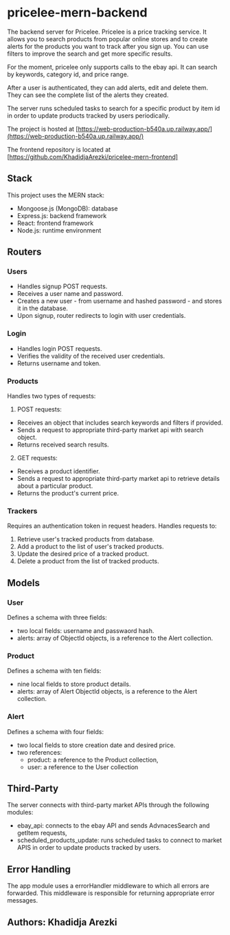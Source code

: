 # pricelee-mern-backend

The backend server for Pricelee.
Pricelee is a price tracking service. It allows you to search products from popular online stores and to create alerts for the products you want to track after you sign up. You can use filters to improve the search and get more specific results.

For the moment, pricelee only supports calls to the ebay api. It can search by keywords, category id, and price range.

After a user is authenticated, they can add alerts, edit and delete them. They can see the complete list of the alerts they created.

The server runs scheduled tasks to search for a specific product by item id in order to update products tracked by users periodically.

The project is hosted at [https://web-production-b540a.up.railway.app/](https://web-production-b540a.up.railway.app/)

The frontend repository is located at [https://github.com/KhadidjaArezki/pricelee-mern-frontend]

## Stack

This project uses the MERN stack:

- Mongoose.js (MongoDB): database
- Express.js: backend framework
- React: frontend framework
- Node.js: runtime environment

## Routers

### Users

- Handles signup POST requests.
- Receives a user name and password.
- Creates a new user - from username and hashed password - and stores it in the database.
- Upon signup, router redirects to login with user credentials.

### Login

- Handles login POST requests.
- Verifies the validity of the received user credentials.
- Returns username and token.

### Products

Handles two types of requests:

1. POST requests:

- Receives an object that includes search keywords and filters if provided.
- Sends a request to appropriate third-party market api with search object.
- Returns received search results.

2. GET requests:

- Receives a product identifier.
- Sends a request to appropriate third-party market api to retrieve details about a particular product.
- Returns the product's current price.

### Trackers

Requires an authentication token in request headers. Handles requests to:

1. Retrieve user's tracked products from database.
2. Add a product to the list of user's tracked products.
3. Update the desired price of a tracked product.
4. Delete a product from the list of tracked products.

## Models

### User

Defines a schema with three fields:

- two local fields: username and passwaord hash.
- alerts: array of ObjectId objects, is a reference to the Alert collection.

### Product

Defines a schema with ten fields:

- nine local fields to store product details.
- alerts: array of Alert ObjectId objects, is a reference to the Alert collection.

### Alert

Defines a schema with four fields:

- two local fields to store creation date and desired price.
- two references:
  - product: a reference to the Product collection,
  - user: a reference to the User collection

## Third-Party

The server connects with third-party market APIs through the following modules:

- ebay_api: connects to the ebay API and sends AdvnacesSearch and getItem requests,
- scheduled_products_update: runs scheduled tasks to connect to market APIS in order to
  update products tracked by users.

## Error Handling

The app module uses a errorHandler middleware to which all errors are forwarded.
This middleware is responsible for returning appropriate error messages.

## Authors: Khadidja Arezki
